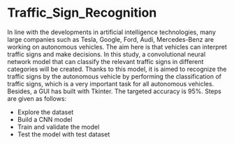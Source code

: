 # Traffic_Sign_Recognition
In line with the developments in artificial intelligence technologies, many large companies such as Tesla, Google, Ford, Audi, Mercedes-Benz are working on autonomous vehicles. 
The aim here is that vehicles can interpret traffic signs and make decisions. In this study, a convolutional neural network model that can classify the relevant traffic signs in different categories will be created. 
Thanks to this model, it is aimed to recognize the traffic signs by the autonomous vehicle by performing the classification of traffic signs, which is a very important task for all autonomous vehicles. Besides, a GUI has built with Tkinter. 
The targeted accuracy is 95%.
Steps are given as follows:
- Explore the dataset
- Build a CNN model
- Train and validate the model
- Test the model with test dataset
